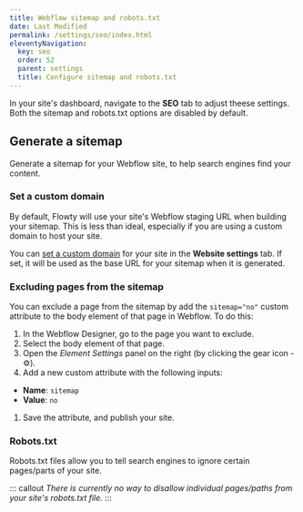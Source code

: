 ```yaml
---
title: Webflow sitemap and robots.txt
date: Last Modified
permalink: /settings/seo/index.html
eleventyNavigation:
  key: seo
  order: 52
  parent: settings
  title: Configure sitemap and robots.txt
---
```


In your site's dashboard, navigate to the **SEO** tab to adjust theese settings. Both the sitemap and robots.txt options are disabled by default.

## Generate a sitemap
Generate a sitemap for your Webflow site, to help search engines find your content. 

### Set a custom domain
By default, Flowty will use your site's Webflow staging URL when building your sitemap. This is less than ideal, especially if you are using a custom domain to host your site.

You can [set a custom domain](/settings/website/) for your site in the **Website settings** tab. If set, it will be used as the base URL for your sitemap when it is generated.

### Excluding pages from the sitemap
You can exclude a page from the sitemap by add the `sitemap="no"` custom attribute to the body element of that page in Webflow. To do this:

1. In the Webflow Designer, go to the page you want to exclude.
1. Select the body element of that page.
1. Open the _Element Settings_ panel on the right (by clicking the gear icon - ⚙️).
1. Add a new custom attribute with the following inputs:
  - **Name**: `sitemap`
  - **Value**: `no`
1. Save the attribute, and publish your site.

### Robots.txt
Robots.txt files allow you to tell search engines to ignore certain pages/parts of your site.

::: callout
*There is currently no way to disallow individual pages/paths from your site's robots.txt file.*
:::
